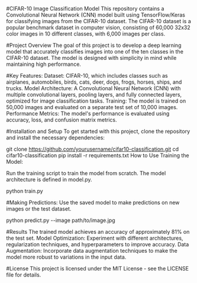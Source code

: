 #CIFAR-10 Image Classification Model
This repository contains a Convolutional Neural Network (CNN) model built using TensorFlow/Keras for classifying images from the CIFAR-10 dataset. The CIFAR-10 dataset is a popular benchmark dataset in computer vision, consisting of 60,000 32x32 color images in 10 different classes, with 6,000 images per class.

#Project Overview
The goal of this project is to develop a deep learning model that accurately classifies images into one of the ten classes in the CIFAR-10 dataset. The model is designed with simplicity in mind while maintaining high performance.

#Key Features:
Dataset: CIFAR-10, which includes classes such as airplanes, automobiles, birds, cats, deer, dogs, frogs, horses, ships, and trucks.
Model Architecture: A Convolutional Neural Network (CNN) with multiple convolutional layers, pooling layers, and fully connected layers, optimized for image classification tasks.
Training: The model is trained on 50,000 images and evaluated on a separate test set of 10,000 images.
Performance Metrics: The model's performance is evaluated using accuracy, loss, and confusion matrix metrics.

#Installation and Setup
To get started with this project, clone the repository and install the necessary dependencies:

git clone https://github.com/yourusername/cifar10-classification.git
cd cifar10-classification
pip install -r requirements.txt
How to Use
Training the Model:

Run the training script to train the model from scratch. The model architecture is defined in model.py.

python train.py

#Making Predictions:
Use the saved model to make predictions on new images or the test dataset.

python predict.py --image path/to/image.jpg

#Results
The trained model achieves an accuracy of approximately 81% on the test set.
Model Optimization: Experiment with different architectures, regularization techniques, and hyperparameters to improve accuracy.
Data Augmentation: Incorporate data augmentation techniques to make the model more robust to variations in the input data.

#License
This project is licensed under the MIT License - see the LICENSE file for details.
